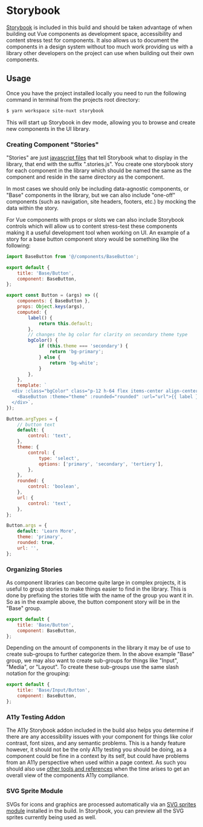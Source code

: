 # Storybook
[Storybook](https://storybook.js.org/) is included in this build and should be taken advantage of when building out
Vue components as development space, accessibility and content stress test for components. It also allows us to
document the components in a design system without too much work providing us with a library other developers on the
project can use when building out their own components.

## Usage
Once you have the project installed locally you need to run the following command in terminal from the projects root
directory:

```bash
$ yarn workspace site-nuxt storybook
```

This will start up Storybook in dev mode, allowing you to browse and create new components in the UI library.

### Creating Component "Stories"

"Stories" are just [javascript files](https://storybook.js.org/docs/vue/get-started/whats-a-story) that tell Storybook
what to display in the library, that end with the suffix ".stories.js". You create one storybook story for each
component in the library which should be named the same as the component and reside in the same directory as
the component.

In most cases we should only be including data-agnostic components, or "Base" components in the library, but we can also
include "one-off" components (such as navigation, site headers, footers, etc.) by mocking the data within the story.

For Vue components with props or slots we can also include Storybook controls which will allow us to content stress-test
these components making it a useful development tool when working on UI. An example of a story for a base button
component story would be something like the following:

```javascript
import BaseButton from '@/components/BaseButton';

export default {
    title: 'Base/Button',
    component: BaseButton,
};

export const Button = (args) => ({
    components: { BaseButton },
    props: Object.keys(args),
    computed: {
        label() {
            return this.default;
        },
        // changes the bg color for clarity on secondary theme type
        bgColor() {
            if (this.theme === 'secondary') {
                return 'bg-primary';
            } else {
                return 'bg-white';
            }
        },
    },
    template: `
  <div :class="bgColor" class="p-12 h-64 flex items-center align-center">
    <BaseButton :theme="theme" :rounded="rounded" :url="url">{{ label }}</BaseButton>
  </div>`,
});

Button.argTypes = {
    // button text
    default: {
        control: 'text',
    },
    theme: {
        control: {
            type: 'select',
            options: ['primary', 'secondary', 'tertiery'],
        },
    },
    rounded: {
        control: 'boolean',
    },
    url: {
        control: 'text',
    },
};

Button.args = {
    default: 'Learn More',
    theme: 'primary',
    rounded: true,
    url: '',
};
```

### Organizing Stories
As component libraries can become quite large in complex projects, it is useful to group stories to make things easier
to find in the library. This is done by prefixing the stories title with the name of the group you want it in. So as in
the example above, the button component story will be in the "Base" group.

```javascript
export default {
    title: 'Base/Button',
    component: BaseButton,
};
```

Depending on the amount of components in the library it may be of use to create sub-groups to further categorize them.
In the above example "Base" group, we may also want to create sub-groups for things like "Input", "Media", or "Layout".
To create these sub-groups use the same slash notation for the grouping:

```javascript
export default {
    title: 'Base/Input/Button',
    component: BaseButton,
};
```

### A11y Testing Addon
The A11y Storybook addon included in the build also helps you determine if there are any accessibility issues with your
component for things like color contrast, font sizes, and any semantic problems. This is a handy feature however, it
should not be the only A11y testing you should be doing, as a component could be fine in a context by its self, but could
have problems from an A11y perspective when used within a page context. As such you should also use
[other tools and references](markup.md) when the time arises to get an overall view of the components A11y compliance.

### SVG Sprite Module
SVGs for icons and graphics are processed automatically via an [SVG sprites module](svg.md) installed in the build.
In Storybook, you can preview all the SVG sprites currently being used as well.
